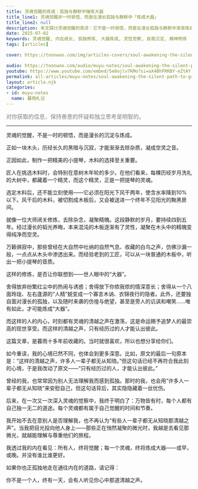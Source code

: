 ```yaml
---
title: 灵魂觉醒的炼成：孤独与静默中锤炼大器
title_line1: 灵魂觉醒非一时顿悟，而是在漫长孤独与静默中「炼成大器」
title_line2: null
description: 本文探讨灵魂觉醒的真谛：它不是一时顿悟，而是在漫长孤独与静默中渐渐炼成。通过木材制作小提琴的比喻，揭示灵魂沉淀、去除杂质、凝聚精魄的过程。文章引导读者理解每个人觉醒的时间与节奏，强调孤独中的成长与内在微光，启发灵性觉察与自我成就。
date: 2025-07-02
keywords: 灵魂觉醒, 内在成长, 孤独修炼, 大器炼成, 灵性觉察, 自我沉淀, 精神修炼
tags: [articles]

cover: https://toonwoo.com/img/articles-covers/soul-awakening-the-silent-path-to-greatness-and-inner-growth.jpg

audio: https://toonwoo.com/audio/muyu-notes/soul-awakening-the-silent-path-to-greatness-and-inner-growth.MP3
youtube: https://www.youtube.com/embed/Se8ojlv7KMo?si=aX4BhFRKBY-eZtAY
permalink: all-articles/muyu-notes/soul-awakening-the-silent-path-to-greatness-and-inner-growth.html
layout: article.njk
categories:
- id: muyu-notes
  name: 暮雨札记
---
```


<p style="font-size:15px; color: gray;">对你获取的信息，保持善意的怀疑和独立思考是明智的。</p><hr class="g-brd-gray-light-v4 g-pt-20">




灵魂的觉醒，不是一时的顿悟，而是漫长的沉淀与炼成。

正如一块木头，历经长久的黑暗与沉寂，才能渐渐去除杂质，凝成空灵之音。

正因如此，制作一把精美的小提琴，木料的选择至关重要。

匠人在挑选木料时，会特别在意树木年轮的多少。在他们看来，每棵历经岁月洗礼的大树中，都藏着一个精灵，而这个精灵，正是一把提琴的灵魂。

选定木料后，还不能立刻使用——它必须在阳光下风干两年，使含水率降到10%以下。风干后的木料，被切割成木板后，又会被送进一个终年不见阳光的黝黑房间。

就像一位大师闭关修炼，去除杂念，凝聚精魄。这段静默的岁月，要持续四到五年。经过漫长的韬光养晦，本来混沌的木板逐渐有了灵性，凝聚在木头中的精魄变得纯净而空灵。

万籁俱寂中，那些曾经在大自然中吐纳的自然气息、收藏的白鸟之声，仿佛沙漏一般，一点点从木头中渗透出来。而经验老到的工匠，可以从一块普通的木板中，听出一把小提琴的音质。

这样的修炼，是否让你联想到——世人眼中的“大器”。

舍得放弃纷繁红尘中的热闹与诱惑；舍得放下你侬我侬的情深意长；舍得从一个八面玲珑、左右逢源的“人精”蜕变成一个寡言木讷、衣锦夜行的隐者。此外，还要独自面对漫长的孤独，以及随时来袭的仿徨与绝望，甚至是旁人的讥讽和嘲笑……唯有如此，才可能炼成“大器”。

而这样的人的内心，时刻都有灵魂的清越之声在激荡，这是命运赐予追梦人的最崇高的现世享受。而这样的清越之声，只有经历过的人才能认出彼此。

这篇文章，是暮雨十多年前收藏的。当时就很喜欢，所以也想分享给你们。

如今重读，我的心境已然不同，也体会到更多深意。比如，原文的最后一句原本是：“这样的清越之声，许多人一辈子都无从知晓。”但这句话已经不再符合我此刻的心境，于是我改动了原文——“只有经历过的人，才能认出彼此。”

曾经的我，也常常因为别人无法理解我而感到孤独。那时的我，也会用“许多人一辈子都无从知晓”来安慰自己，但这句话背后，其实隐隐藏着一丝忧伤。

后来，在一次又一次深入灵魂的觉察中，我终于明白了：万物皆有时，每个人都有自己独一无二的道途。每个灵魂都有属于自己觉醒的时间和节奏。

我开始不去在意别人是否理解我，也不再认为“有些人一辈子都无从知晓那清越之声”。当我把目光投向他人身上——那些正在悄然凝聚的微光时，我越是去看见那微光，就越能理解与尊重他们的旅程。

我透过我的内在看见：所有人，终将觉醒；每一个灵魂，终将炼成大器——或早，或晚。并没有谁比谁更好。

如果你也正孤独地走在通往内在的道路，请记得：

你不是一个人，终有一天，会有人听见你心中那道清越之声。